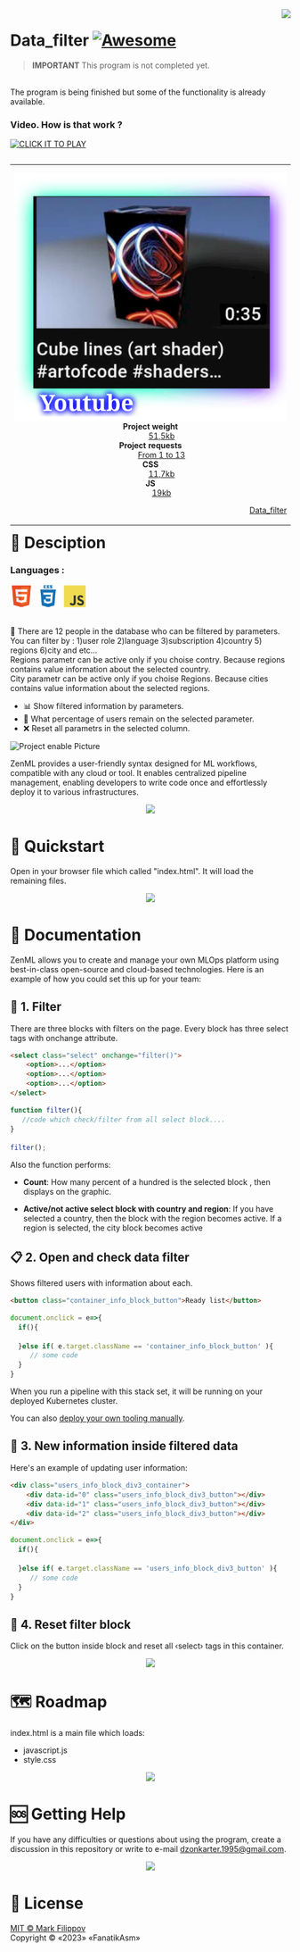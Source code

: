 <img src="https://raw.githubusercontent.com/matiassingers/awesome-readme/master/icon.png" align="right" />

# Data_filter [![Awesome](https://cdn.jsdelivr.net/gh/sindresorhus/awesome@d7305f38d29fed78fa85652e3a63e154dd8e8829/media/badge.svg)](https://github.com/sindresorhus/awesome#readme)
> **IMPORTANT**
> This program is not completed yet.
<br />
The program is being finished but some of the functionality is already available.


### Video. How is that work ?
[![CLICK IT TO PLAY](https://www.nucleustechnologies.com/blog/wp-content/uploads/2020/12/video-is-not-available-1.jpg)](https://www.youtube.com/watch?v=YOUTUBE_VIDEO_ID_HERE)

<table align="right" >
  <tr>
    <td>
    <center>
      <a href="" target="blank"><img src="y_min.svg" alt="youtube" align="left" /></a>
      <dl>
       <dt><b>Project weight</b></dt>
       <dd><a href="" target="blank">51,5kb</a></dd>
       <dt><b>Project requests</b></dt>
       <dd><a href="" target="blank">From 1 to 13</a></dd>
       <dt><b>CSS</b></dt>
       <dd><a href="" target="blank">11,7kb</a></dd>
       <dt><b>JS</b></dt>
       <dd><a href="" target="blank">19kb</a></dd>
      </dl>
    </center>
    <p align="right"><a href="" target="blank" align="right" >Data_filter</a></p>
    </td>
  </tr>
</table>


# 🤖 Desciption
### Languages :
<div>
  <img src="https://github.com/devicons/devicon/blob/master/icons/html5/html5-original.svg" title="HTML5" alt="HTML" width="40" height="40"/>&nbsp;
  <img src="https://github.com/devicons/devicon/blob/master/icons/css3/css3-plain-wordmark.svg"  title="CSS3" alt="CSS" width="40" height="40"/>&nbsp;
  <img src="https://github.com/devicons/devicon/blob/master/icons/javascript/javascript-original.svg" title="JavaScript" alt="JavaScript" width="40" height="40"/>&nbsp;
</div>
<br />


🚀 There are 12 people in the database who can be filtered by parameters. You can filter by : 1)user role 2)language 3)subscription 4)country 5) regions 6)city and etc...
<br /> Regions parametr can be active only if you choise contry. Because regions contains value information about the selected country.
<br /> City parametr can be active only if you choise Regions. Because cities contains value information about the selected regions.
- 📊 Show filtered information by parameters.
- 💯 What percentage of users remain on the selected parameter.
- ❌ Reset all parametrs in the selected column.

![Project enable Picture](https://projectenable.syr.edu/data/5df39259e28d8.png)

ZenML provides a user-friendly syntax designed for ML workflows, compatible with
any cloud or tool. It enables centralized pipeline management, enabling
developers to write code once and effortlessly deploy it to various
infrastructures.
<div align="center">
    <img src="docs/book/.gitbook/assets/stack.gif">
</div>

# 📀 Quickstart
Open in your browser file which called "index.html". 
It will load the remaining files.
<div align="center">
    <img src="docs/book/.gitbook/assets/stack.gif">
</div>



# 📜 Documentation
ZenML allows you to create and manage your own MLOps platform using 
best-in-class open-source and cloud-based technologies. Here is an example of 
how you could set this up for your team:

## 🔎 1. Filter

There are three blocks with filters on the page. Every block has three select tags with onchange attribute.

```html
<select class="select" onchange="filter()">
    <option>...</option>
    <option>...</option>
    <option>...</option>
</select>
```

```javascript
function filter(){
   //code which check/filter from all select block....
}

filter();
```

Also the function performs:

- **Count**: How many percent of a hundred is the selected block , 
then displays on the graphic. 

- **Active/not active select block with country and region**: If you have selected a country, then the block with the region becomes active. If a region is selected, the city block becomes active

## 📋 2. Open and check data filter

Shows filtered users with information about each.

```html
<button class="container_info_block_button">Ready list</button>
```

```javascript
document.onclick = e=>{
  if(){
    
  }else if( e.target.className == 'container_info_block_button' ){
     // some code
  }
}
```

When you run a pipeline with this stack set, it will be running on your deployed
Kubernetes cluster.

You can also [deploy your own tooling manually](https://docs.zenml.io/stacks-and-components/stack-deployment).

## 📑 3. New information inside filtered data

Here's an example of updating user information:

```html
<div class="users_info_block_div3_container">
    <div data-id="0" class="users_info_block_div3_button"></div>
    <div data-id="1" class="users_info_block_div3_button"></div>
    <div data-id="2" class="users_info_block_div3_button"></div>
</div>
```

```javascript
document.onclick = e=>{
  if(){
    
  }else if( e.target.className == 'users_info_block_div3_button' ){
     // some code
  }
}
```



## 📛 4. Reset filter block

Click on the button inside block and reset all ‹select› tags in this container.



<div align="center">
    <img src="docs/book/.gitbook/assets/stack.gif">
</div>


# 🗺 Roadmap
index.html is a main file which loads:
- javascript.js
- style.css
<div align="center">
    <img src="docs/book/.gitbook/assets/stack.gif">
</div>


# 🆘 Getting Help
If you have any difficulties or questions about using the program, create
a discussion in this repository or write to e-mail
<dzonkarter.1995@gmail.com>.
<div align="center">
    <img src="docs/book/.gitbook/assets/stack.gif">
</div>


# 📘 License
[MIT © Mark Filippov](https://github.com/FanatikAsm/Data_filter/blob/main/LICENSE.txt)   
Copyright © «2023» «FanatikAsm»
